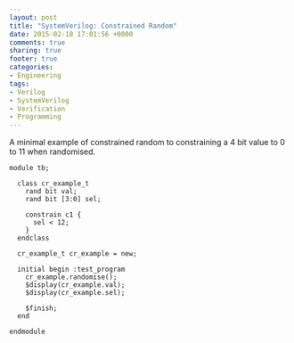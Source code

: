 ```yaml
---
layout: post
title: "SystemVerilog: Constrained Random"
date: 2015-02-18 17:01:56 +0000
comments: true
sharing: true
footer: true
categories: 
- Engineering
tags:
- Verilog
- SystemVerilog
- Verification
- Programming
---
```


A minimal example of constrained random to constraining a 4 bit value to 0 to 11 when randomised.

    module tb;

      class cr_example_t
        rand bit val;
        rand bit [3:0] sel;

        constrain c1 {
          sel < 12;
        }
      endclass

      cr_example_t cr_example = new;

      initial begin :test_program
        cr_example.randomise();
        $display(cr_example.val);
        $display(cr_example.sel);

        $finish;
      end

    endmodule
